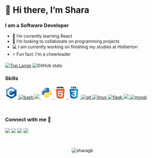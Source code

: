 # 👋 Hi there, I’m Shara

### I am a Software Developer
- 🌱 I’m currently learning React
- 💞️ I’m looking to collaborate on programming projects
- ‍💻 I am currently working on finishing my studies at Holberton
- ⚡ Fun fact: I'm a cheerleader

[![Top Langs](https://github-readme-stats.vercel.app/api/top-langs/?username=SharaGB&theme=cobalt)](https://github.com/anuraghazra/github-readme-stats)
![GitHub stats](https://github-readme-stats-eight-theta.vercel.app/api?username=SharaGB&show_icons=true&theme=cobalt&include_all_commits=true&count_private=true)

<h3> Skills </h3>
<a href="https://www.cprogramming.com/" target="_blank"> <img src="https://raw.githubusercontent.com/devicons/devicon/master/icons/c/c-original.svg" alt="c" width="40" height="40"/> </a>
<a href="https://www.gnu.org/software/bash/" target="_blank"> <img src="https://www.vectorlogo.zone/logos/gnu_bash/gnu_bash-icon.svg" alt="bash" width="40" height="40"/> </a>
<a href="https://www.linux.org" > <img width ='32px' src ='https://raw.githubusercontent.com/rahulbanerjee26/githubAboutMeGenerator/main/icons/linux.svg'> </a>
<a href="https://www.python.org" target="_blank"> <img src="https://raw.githubusercontent.com/devicons/devicon/master/icons/python/python-original.svg" alt="python" width="40" height="40"/> </a>
<a href="https://www.w3.org/html/" target="_blank"> <img src="https://raw.githubusercontent.com/devicons/devicon/master/icons/html5/html5-original-wordmark.svg" alt="html5" width="40" height="40"/> </a>
<a href="https://www.w3schools.com/css/" target="_blank"> <img src="https://raw.githubusercontent.com/devicons/devicon/master/icons/css3/css3-original-wordmark.svg" alt="css3" width="40" height="40"/>
</a> <a href="https://git-scm.com/" target="_blank"> <img src="https://www.vectorlogo.zone/logos/git-scm/git-scm-icon.svg" alt="git" width="40" height="40"/> </a> <a href="https://ubuntu.com" target="_blank"> <img src="https://cdn.svgporn.com/logos/ubuntu.svg" alt="linux" width="40" height="40"/> </a>
<a href="https://flask.palletsprojects.com/en/2.0.x/" target="_blank"> <img src="https://cdn.svgporn.com/logos/flask.svg" alt="flask" width="40" height="40"/> </a>
<a href="https://www.javascript.com" > <img width ='32px' src ='https://raw.githubusercontent.com/rahulbanerjee26/githubAboutMeGenerator/main/icons/javascript.svg'> </a>
<a href="https://dev.mysql.com" target="_blank"> <img src="https://cdn.svgporn.com/logos/mysql.svg" alt="mysql" width="40" height="40"/> </a> </p>

<br>

<h3> Connect with me 💬 </h3>
<a href="mailto:shara.garcia.betancur@gmail.com"><img src="https://i.pinimg.com/originals/84/7c/08/847c083cc09040091439e3c05d1fedde.png" width="42px" align = 'center'></a>
<a href = 'https://www.linkedin.com/in/sharagb/'> <img width = '32px' align= 'center' src="https://raw.githubusercontent.com/rahulbanerjee26/githubAboutMeGenerator/main/icons/linked-in-alt.svg"/></a> 
<a href = 'https://twitter.com/_Rassvet_x'> <img width = '32px' align= 'center' src="https://raw.githubusercontent.com/rahulbanerjee26/githubAboutMeGenerator/main/icons/twitter.svg"/></a> 
<a href = 'https://github.com/SharaGB?tab=repositories'> <img width = '32px' align= 'center' src="https://raw.githubusercontent.com/rahulbanerjee26/githubAboutMeGenerator/main/icons/github.svg"/></a> 
</br>
<br>
<br><p align="center"> <img src="https://komarev.com/ghpvc/?username=SharaGB&label=Profile%20views&color=a95dd9&style=flat%22" alt="sharagb" /> </p>
</br>
